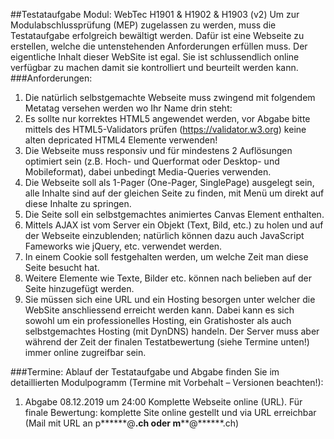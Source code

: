##Testataufgabe Modul: WebTec H1901 & H1902 & H1903 (v2)
Um zur Modulabschlussprüfung (MEP) zugelassen zu werden, muss die Testataufgabe erfolgreich
bewältigt werden. Dafür ist eine Webseite zu erstellen, welche die untenstehenden Anforderungen
erfüllen muss. Der eigentliche Inhalt dieser WebSite ist egal. Sie ist schlussendlich online verfügbar zu
machen damit sie kontrolliert und beurteilt werden kann.
###Anforderungen:
1. Die natürlich selbstgemachte Webseite muss zwingend mit folgendem Metatag versehen werden wo Ihr Name drin steht: <meta name="author" content="Ihr Name steht hier">
2. Es sollte nur korrektes HTML5 angewendet werden, vor Abgabe bitte mittels des HTML5-Validators prüfen (https://validator.w3.org) keine alten depricated HTML4 Elemente verwenden!
3. Die Webseite muss responsiv und für mindestens 2 Auflösungen optimiert sein (z.B. Hoch- und Querformat oder Desktop- und Mobileformat), dabei unbedingt Media-Queries verwenden.
4. Die Webseite soll als 1-Pager (One-Pager, SinglePage) ausgelegt sein, alle Inhalte sind auf der gleichen Seite zu finden, mit Menü um direkt auf diese Inhalte zu springen.
5. Die Seite soll ein selbstgemachtes animiertes Canvas Element enthalten.
6. Mittels AJAX ist vom Server ein Objekt (Text, Bild, etc.) zu holen und auf der Webseite einzublenden; natürlich können dazu auch JavaScript Fameworks wie jQuery, etc. verwendet werden.
7. In einem Cookie soll festgehalten werden, um welche Zeit man diese Seite besucht hat.
8. Weitere Elemente wie Texte, Bilder etc. können nach belieben auf der Seite hinzugefügt werden.
9. Sie müssen sich eine URL und ein Hosting besorgen unter welcher die WebSite anschliessend erreicht werden kann. Dabei kann es sich sowohl um ein professionelles Hosting, ein Gratishoster als auch selbstgemachtes Hosting (mit DynDNS) handeln. Der Server muss aber während der Zeit der finalen Testatbewertung (siehe Termine unten!) immer online zugreifbar sein.

###Termine: 
Ablauf der Testataufgabe und Abgabe finden Sie im detaillierten Modulpogramm (Termine mit Vorbehalt
– Versionen beachten!):
1. Abgabe 08.12.2019 um 24:00 Komplette Webseite online (URL). Für finale Bewertung: komplette Site online gestellt und via URL erreichbar (Mail mit URL an p******@****.ch oder m******@******.ch)